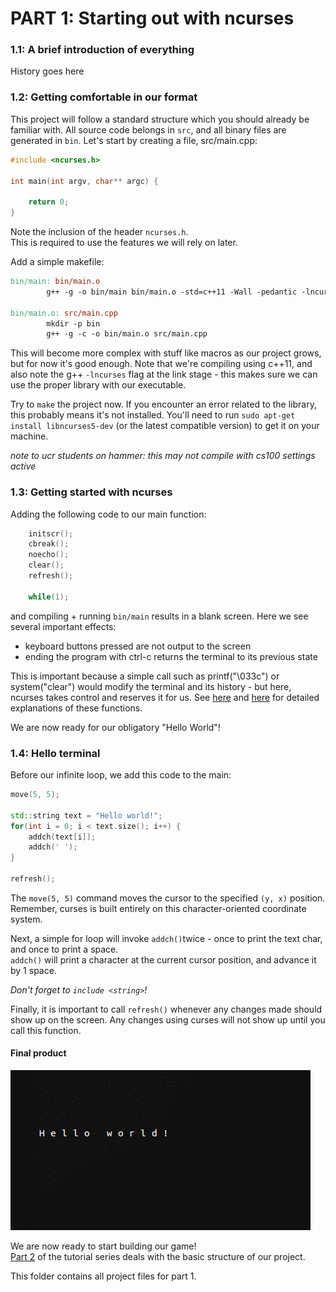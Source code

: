 # PART 1: Starting out with ncurses

### 1.1: A brief introduction of everything

History goes here


### 1.2: Getting comfortable in our format
This project will follow a standard structure which you should already be familiar with.
All source code belongs in `src`, and all binary files are generated in `bin`.
Let's start by creating a file, src/main.cpp:

```c++
#include <ncurses.h>

int main(int argv, char** argc) {

    return 0;
}
```

Note the inclusion of the header `ncurses.h`.  
This is required to use the features we will rely on later.

Add a simple makefile:

```Makefile
bin/main: bin/main.o
        g++ -g -o bin/main bin/main.o -std=c++11 -Wall -pedantic -lncurses

bin/main.o: src/main.cpp
        mkdir -p bin
        g++ -g -c -o bin/main.o src/main.cpp
```

This will become more complex with stuff like macros as our project grows, but for now it's good enough.
Note that we're compiling using c++11, and also note the g++ `-lncurses` flag at the link stage - this makes sure we can use the proper library with our executable.

Try to `make` the project now. 
If you encounter an error related to the library, this probably means it's not installed.
You'll need to run `sudo apt-get install libncurses5-dev` (or the latest compatible version) to get it on your machine.  

*note to ucr students on hammer: this may not compile with cs100 settings active*


### 1.3: Getting started with ncurses

Adding the following code to our main function:
```c++
    initscr();
    cbreak();
    noecho();
    clear();
    refresh();

    while(1);
```
and compiling + running `bin/main` results in a blank screen.  Here we see several important effects:
- keyboard buttons pressed are not output to the screen
- ending the program with ctrl-c returns the terminal to its previous state

This is important because a simple call such as printf("\033c") or system("clear") would modify the terminal and its history - but here, ncurses takes control and reserves it for us.
See [here](https://hughm.cs.ukzn.ac.za/~murrellh/os/notes/ncurses.html#init)
and [here](https://tldp.org/HOWTO/NCURSES-Programming-HOWTO/helloworld.html)
for detailed explanations of these functions.

We are now ready for our obligatory "Hello World"!

### 1.4: Hello terminal

Before our infinite loop, we add this code to the main:
```c++
move(5, 5);

std::string text = "Hello world!";
for(int i = 0; i < text.size(); i++) {
    addch(text[i]);
    addch(' ');
}

refresh();
```

The `move(5, 5)` command moves the cursor to the specified ```(y, x)``` position.
Remember, curses is built entirely on this character-oriented coordinate system.

Next, a simple for loop will invoke `addch()`twice - once to print the text char, and once to print a space.  
`addch()` will print a character at the current cursor position, and advance it by 1 space.

*Don't forget to `include <string>`!*

Finally, it is important to call `refresh()` whenever any changes made should show up on the screen.
Any changes using curses will not show up until you call this function.


#### Final product

![final product](.img/part1_4.gif)

We are now ready to start building our game!  
[Part 2](../part2) of the tutorial series deals with the basic structure of our project.



This folder contains all project files for part 1.
